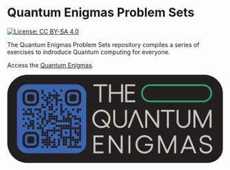 
# Quantum Enigmas Problem Sets

[![License: CC BY-SA 4.0](https://img.shields.io/badge/License-CC_BY--SA_4.0-lightgrey.svg)](https://creativecommons.org/licenses/by-sa/4.0/)

The Quantum Enigmas Problem Sets repository compiles a series of exercises to indroduce Quantum computing for everyone.

Access the [Quantum Enigmas](https://www.usherbrooke.ca/iq/quantumenigmas/).

<img src="./documentation/source/_branding/logo_QR.png" alt="quantum enigmas" width="600"/>